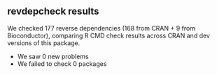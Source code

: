 ## revdepcheck results

We checked 177 reverse dependencies (168 from CRAN + 9 from Bioconductor), comparing R CMD check results across CRAN and dev versions of this package.

 * We saw 0 new problems
 * We failed to check 0 packages

